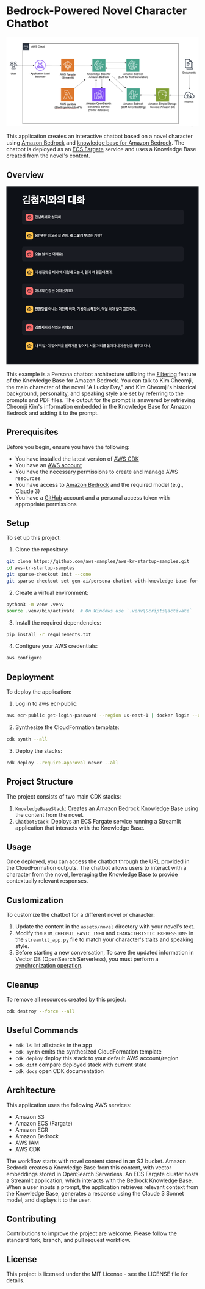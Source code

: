 # Bedrock-Powered Novel Character Chatbot

![knowledge-base-for-amazon-bedrock-chatbot-arch](./images/knowledge-base-for-amazon-bedrock-chatbot-arch.png)

This application creates an interactive chatbot based on a novel character using [Amazon Bedrock](https://aws.amazon.com/ko/bedrock/?nc1=h_ls) and [knowledge base for Amazon Bedrock](https://aws.amazon.com/ko/bedrock/knowledge-bases/). The chatbot is deployed as an [ECS Fargate](https://docs.aws.amazon.com/ko_kr/AmazonECS/latest/developerguide/AWS_Fargate.html) service and uses a Knowledge Base created from the novel's content.

## Overview
![luckyday-novel-persona-chatbot-example](./images/luckyday-novel-persona-chatbot-example.png)

This example is a Persona chatbot architecture utilizing the [Filtering](https://aws.amazon.com/blogs/machine-learning/knowledge-bases-for-amazon-bedrock-now-supports-metadata-filtering-to-improve-retrieval-accuracy/) feature of the Knowledge Base for Amazon Bedrock. You can talk to Kim Cheomji, the main character of the novel "A Lucky Day," and Kim Cheomji's historical background, personality, and speaking style are set by referring to the prompts and PDF files. The output for the prompt is answered by retrieving Cheomji Kim's information embedded in the Knowledge Base for Amazon Bedrock and adding it to the prompt.

## Prerequisites

Before you begin, ensure you have the following:

* You have installed the latest version of [AWS CDK](https://docs.aws.amazon.com/cdk/v2/guide/getting_started.html)
* You have an [AWS account](https://aws.amazon.com/free/?all-free-tier.sort-by=item.additionalFields.SortRank&all-free-tier.sort-order=asc&awsf.Free%20Tier%20Types=*all&awsf.Free%20Tier%20Categories=*all)
* You have the necessary permissions to create and manage AWS resources
* You have access to [Amazon Bedrock](https://aws.amazon.com/bedrock/) and the required model (e.g., Claude 3)
* You have a [GitHub](https://github.com/) account and a personal access token with appropriate permissions

## Setup

To set up this project:

1. Clone the repository:

```bash
git clone https://github.com/aws-samples/aws-kr-startup-samples.git
cd aws-kr-startup-samples
git sparse-checkout init --cone
git sparse-checkout set gen-ai/persona-chatbot-with-knowledge-base-for-amazon-bedrock
```

2. Create a virtual environment:

```bash
python3 -m venv .venv
source .venv/bin/activate  # On Windows use `.venv\Scripts\activate`
```

3. Install the required dependencies:

```bash
pip install -r requirements.txt
```

4. Configure your AWS credentials:

```bash
aws configure
```

## Deployment

To deploy the application:

1. Log in to aws ecr-public:

```bash
aws ecr-public get-login-password --region us-east-1 | docker login --username AWS --password-stdin public.ecr.aws
```

2. Synthesize the CloudFormation template:

```bash
cdk synth --all
```

3. Deploy the stacks:

```bash
cdk deploy --require-approval never --all
```

## Project Structure

The project consists of two main CDK stacks:

1. `KnowledgeBaseStack`: Creates an Amazon Bedrock Knowledge Base using the content from the novel.
2. `ChatbotStack`: Deploys an ECS Fargate service running a Streamlit application that interacts with the Knowledge Base.

## Usage

Once deployed, you can access the chatbot through the URL provided in the CloudFormation outputs. The chatbot allows users to interact with a character from the novel, leveraging the Knowledge Base to provide contextually relevant responses.

## Customization

To customize the chatbot for a different novel or character:

1. Update the content in the `assets/novel` directory with your novel's text.
2. Modify the `KIM_CHEOMJI_BASIC_INFO` and `CHARACTERISTIC_EXPRESSIONS` in the `streamlit_app.py` file to match your character's traits and speaking style.
3. Before starting a new conversation, To save the updated information in Vector DB (OpenSearch Serverless), you must perform a [synchronization operation](https://docs.aws.amazon.com/bedrock/latest/APIReference/API_agent_StartIngestionJob.html).

## Cleanup

To remove all resources created by this project:

```bash
cdk destroy --force --all
```

## Useful Commands
* `cdk ls` list all stacks in the app
* `cdk synth` emits the synthesized CloudFormation template
* `cdk deploy` deploy this stack to your default AWS account/region
* `cdk diff` compare deployed stack with current state
* `cdk docs` open CDK documentation

## Architecture

This application uses the following AWS services:
* Amazon S3
* Amazon ECS (Fargate)
* Amazon ECR
* Amazon Bedrock
* AWS IAM
* AWS CDK

The workflow starts with novel content stored in an S3 bucket. Amazon Bedrock creates a Knowledge Base from this content, with vector embeddings stored in OpenSearch Serverless. An ECS Fargate cluster hosts a Streamlit application, which interacts with the Bedrock Knowledge Base. When a user inputs a prompt, the application retrieves relevant context from the Knowledge Base, generates a response using the Claude 3 Sonnet model, and displays it to the user.

## Contributing

Contributions to improve the project are welcome. Please follow the standard fork, branch, and pull request workflow.

## License

This project is licensed under the MIT License - see the LICENSE file for details.